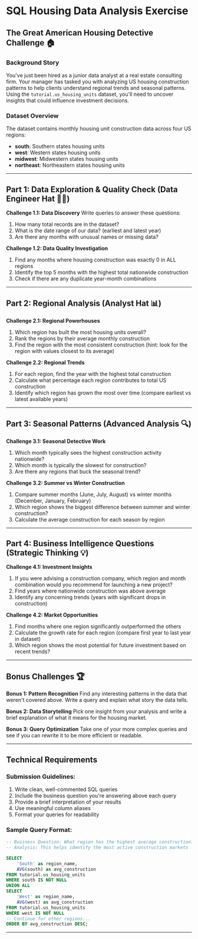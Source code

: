 # SQL Housing Data Analysis Exercise

## The Great American Housing Detective Challenge 🏠

### Background Story

You've just been hired as a junior data analyst at a real estate consulting firm. Your manager has tasked you with analyzing US housing construction patterns to help clients understand regional trends and seasonal patterns. Using the `tutorial.us_housing_units` dataset, you'll need to uncover insights that could influence investment decisions.

### Dataset Overview

The dataset contains monthly housing unit construction data across four US regions:

- **south**: Southern states housing units
- **west**: Western states housing units
- **midwest**: Midwestern states housing units
- **northeast**: Northeastern states housing units

------

## Part 1: Data Exploration & Quality Check (Data Engineer Hat 👷‍♀️)

**Challenge 1.1: Data Discovery** Write queries to answer these questions:

1. How many total records are in the dataset?
2. What is the date range of our data? (earliest and latest year)
3. Are there any months with unusual names or missing data?

**Challenge 1.2: Data Quality Investigation**

1. Find any months where housing construction was exactly 0 in ALL regions
2. Identify the top 5 months with the highest total nationwide construction
3. Check if there are any duplicate year-month combinations

------

## Part 2: Regional Analysis (Analyst Hat 📊)

**Challenge 2.1: Regional Powerhouses**

1. Which region has built the most housing units overall?
2. Rank the regions by their average monthly construction
3. Find the region with the most consistent construction (hint: look for the region with values closest to its average)

**Challenge 2.2: Regional Trends**

1. For each region, find the year with the highest total construction
2. Calculate what percentage each region contributes to total US construction
3. Identify which region has grown the most over time (compare earliest vs latest available years)

------

## Part 3: Seasonal Patterns (Advanced Analysis 🔍)

**Challenge 3.1: Seasonal Detective Work**

1. Which month typically sees the highest construction activity nationwide?
2. Which month is typically the slowest for construction?
3. Are there any regions that buck the seasonal trend?

**Challenge 3.2: Summer vs Winter Construction**

1. Compare summer months (June, July, August) vs winter months (December, January, February)
2. Which region shows the biggest difference between summer and winter construction?
3. Calculate the average construction for each season by region

------

## Part 4: Business Intelligence Questions (Strategic Thinking 💡)

**Challenge 4.1: Investment Insights**

1. If you were advising a construction company, which region and month combination would you recommend for launching a new project?
2. Find years where nationwide construction was above average
3. Identify any concerning trends (years with significant drops in construction)

**Challenge 4.2: Market Opportunities**

1. Find months where one region significantly outperformed the others
2. Calculate the growth rate for each region (compare first year to last year in dataset)
3. Which region shows the most potential for future investment based on recent trends?

------

## Bonus Challenges 🏆

**Bonus 1: Pattern Recognition** Find any interesting patterns in the data that weren't covered above. Write a query and explain what story the data tells.

**Bonus 2: Data Storytelling** Pick one insight from your analysis and write a brief explanation of what it means for the housing market.

**Bonus 3: Query Optimization** Take one of your more complex queries and see if you can rewrite it to be more efficient or readable.

------

## Technical Requirements

### Submission Guidelines:

1. Write clean, well-commented SQL queries
2. Include the business question you're answering above each query
3. Provide a brief interpretation of your results
4. Use meaningful column aliases
5. Format your queries for readability

### Sample Query Format:

```sql
-- Business Question: What region has the highest average construction?
-- Analysis: This helps identify the most active construction markets

SELECT 
    'South' as region_name,
    AVG(south) as avg_construction
FROM tutorial.us_housing_units
WHERE south IS NOT NULL
UNION ALL
SELECT 
    'West' as region_name,
    AVG(west) as avg_construction
FROM tutorial.us_housing_units
WHERE west IS NOT NULL
-- Continue for other regions...
ORDER BY avg_construction DESC;
```

------

